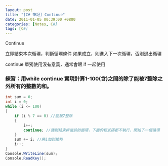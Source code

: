 ```yaml
---
layout: post
title: "[C# 筆記] Continue"
date: 2011-01-05 00:39:00 +0800
categories: [Notes, C#]
tags: [C#]
---
```


Continue

立即結束本次循環，判斷循環條件
如果成立，則進入下一次循環，否則退出循環

continue 單獨使用沒有意義，通常會跟 if 一起使用


### 練習：用while continue 實現計算1-100(含)之間的除了能被7整除之外所有的整數的和。

```c#
int sum = 0;
int i = 0;
while (i <= 100)
{
    if (i % 7 == 0) //能被7整除
    {
        i++;
        continue; //強制結束掉當前的循環，下面的程式碼都不執行，開始下一個循環
    }
    sum += i; //將i加到總和
    i++;
}
Console.WriteLine(sum);
Console.ReadKey();
```
